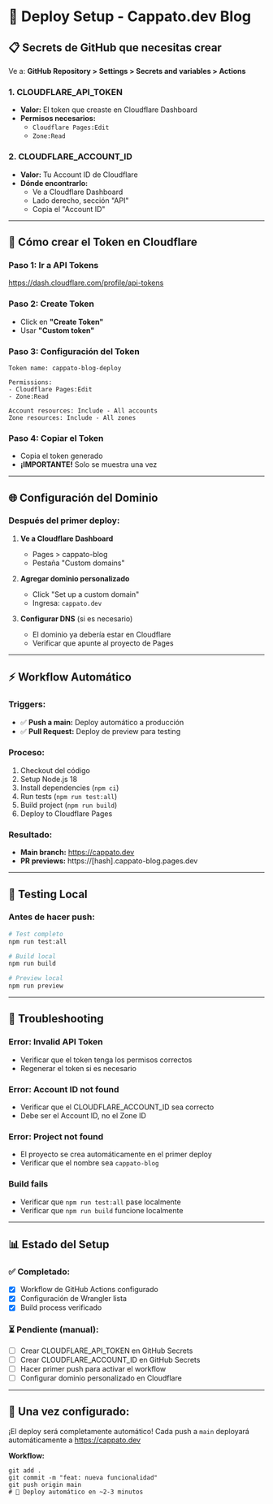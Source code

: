 # 🚀 Deploy Setup - Cappato.dev Blog

## 📋 **Secrets de GitHub que necesitas crear**

Ve a: **GitHub Repository > Settings > Secrets and variables > Actions**

### **1. CLOUDFLARE_API_TOKEN**
- **Valor:** El token que creaste en Cloudflare Dashboard
- **Permisos necesarios:**
  - `Cloudflare Pages:Edit`
  - `Zone:Read`

### **2. CLOUDFLARE_ACCOUNT_ID**
- **Valor:** Tu Account ID de Cloudflare
- **Dónde encontrarlo:** 
  - Ve a Cloudflare Dashboard
  - Lado derecho, sección "API" 
  - Copia el "Account ID"

---

## 🔐 **Cómo crear el Token en Cloudflare**

### **Paso 1: Ir a API Tokens**
https://dash.cloudflare.com/profile/api-tokens

### **Paso 2: Create Token**
- Click en **"Create Token"**
- Usar **"Custom token"**

### **Paso 3: Configuración del Token**
```
Token name: cappato-blog-deploy

Permissions:
- Cloudflare Pages:Edit
- Zone:Read

Account resources: Include - All accounts
Zone resources: Include - All zones
```

### **Paso 4: Copiar el Token**
- Copia el token generado
- **¡IMPORTANTE!** Solo se muestra una vez

---

## 🌐 **Configuración del Dominio**

### **Después del primer deploy:**

1. **Ve a Cloudflare Dashboard**
   - Pages > cappato-blog
   - Pestaña "Custom domains"

2. **Agregar dominio personalizado**
   - Click "Set up a custom domain"
   - Ingresa: `cappato.dev`

3. **Configurar DNS** (si es necesario)
   - El dominio ya debería estar en Cloudflare
   - Verificar que apunte al proyecto de Pages

---

## ⚡ **Workflow Automático**

### **Triggers:**
- ✅ **Push a main:** Deploy automático a producción
- ✅ **Pull Request:** Deploy de preview para testing

### **Proceso:**
1. Checkout del código
2. Setup Node.js 18
3. Install dependencies (`npm ci`)
4. Run tests (`npm run test:all`)
5. Build project (`npm run build`)
6. Deploy to Cloudflare Pages

### **Resultado:**
- **Main branch:** https://cappato.dev
- **PR previews:** https://[hash].cappato-blog.pages.dev

---

## 🧪 **Testing Local**

### **Antes de hacer push:**
```bash
# Test completo
npm run test:all

# Build local
npm run build

# Preview local
npm run preview
```

---

## 🔧 **Troubleshooting**

### **Error: Invalid API Token**
- Verificar que el token tenga los permisos correctos
- Regenerar el token si es necesario

### **Error: Account ID not found**
- Verificar que el CLOUDFLARE_ACCOUNT_ID sea correcto
- Debe ser el Account ID, no el Zone ID

### **Error: Project not found**
- El proyecto se crea automáticamente en el primer deploy
- Verificar que el nombre sea `cappato-blog`

### **Build fails**
- Verificar que `npm run test:all` pase localmente
- Verificar que `npm run build` funcione localmente

---

## 📊 **Estado del Setup**

### **✅ Completado:**
- [x] Workflow de GitHub Actions configurado
- [x] Configuración de Wrangler lista
- [x] Build process verificado

### **⏳ Pendiente (manual):**
- [ ] Crear CLOUDFLARE_API_TOKEN en GitHub Secrets
- [ ] Crear CLOUDFLARE_ACCOUNT_ID en GitHub Secrets
- [ ] Hacer primer push para activar el workflow
- [ ] Configurar dominio personalizado en Cloudflare

---

## 🎉 **Una vez configurado:**

¡El deploy será completamente automático! Cada push a `main` deployará automáticamente a https://cappato.dev

**Workflow:**
```
git add .
git commit -m "feat: nueva funcionalidad"
git push origin main
# 🚀 Deploy automático en ~2-3 minutos
```
